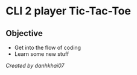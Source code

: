 # CLI 2 player Tic-Tac-Toe

## Objective
- Get into the flow of coding
- Learn some new stuff 

*Created by danhkhai07*